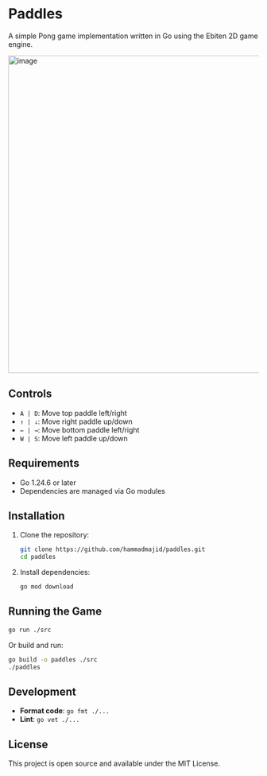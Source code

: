 # Paddles

A simple Pong game implementation written in Go using the Ebiten 2D game engine.

<img width="762" height="639" alt="image" src="https://github.com/user-attachments/assets/163a1838-ebe0-4cb1-81b4-1421c943a00e" />

## Controls

- `A | D`: Move top paddle left/right
- `↑ | ↓`: Move right paddle up/down
- `← | →`: Move bottom paddle left/right
- `W | S`: Move left paddle up/down

## Requirements

- Go 1.24.6 or later
- Dependencies are managed via Go modules

## Installation

1. Clone the repository:
   ```bash
   git clone https://github.com/hammadmajid/paddles.git
   cd paddles
   ```

2. Install dependencies:
   ```bash
   go mod download
   ```

## Running the Game

```bash
go run ./src
```

Or build and run:
```bash
go build -o paddles ./src
./paddles
```

## Development

- **Format code**: `go fmt ./...`
- **Lint**: `go vet ./...`

## License

This project is open source and available under the MIT License.
